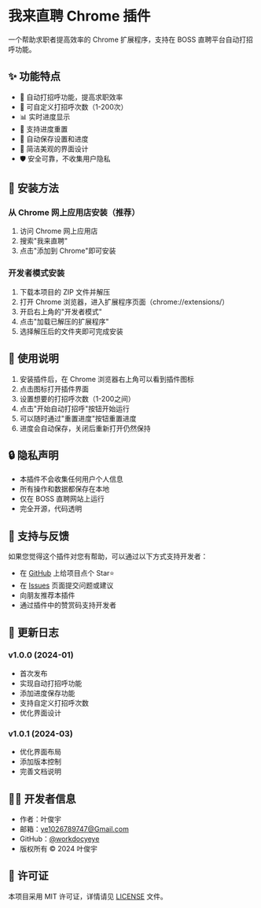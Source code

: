 # 我来直聘 Chrome 插件

一个帮助求职者提高效率的 Chrome 扩展程序，支持在 BOSS 直聘平台自动打招呼功能。

## ✨ 功能特点

- 🚀 自动打招呼功能，提高求职效率
- 🎯 可自定义打招呼次数（1-200次）
- 📊 实时进度显示
- 🔄 支持进度重置
- 💾 自动保存设置和进度
- 🎨 简洁美观的界面设计
- 🛡️ 安全可靠，不收集用户隐私

## 🔧 安装方法

### 从 Chrome 网上应用店安装（推荐）
1. 访问 Chrome 网上应用店
2. 搜索"我来直聘"
3. 点击"添加到 Chrome"即可安装

### 开发者模式安装
1. 下载本项目的 ZIP 文件并解压
2. 打开 Chrome 浏览器，进入扩展程序页面（chrome://extensions/）
3. 开启右上角的"开发者模式"
4. 点击"加载已解压的扩展程序"
5. 选择解压后的文件夹即可完成安装

## 📖 使用说明

1. 安装插件后，在 Chrome 浏览器右上角可以看到插件图标
2. 点击图标打开插件界面
3. 设置想要的打招呼次数（1-200之间）
4. 点击"开始自动打招呼"按钮开始运行
5. 可以随时通过"重置进度"按钮重置进度
6. 进度会自动保存，关闭后重新打开仍然保持

## 🔒 隐私声明

- 本插件不会收集任何用户个人信息
- 所有操作和数据都保存在本地
- 仅在 BOSS 直聘网站上运行
- 完全开源，代码透明

## 🤝 支持与反馈

如果您觉得这个插件对您有帮助，可以通过以下方式支持开发者：
- 在 [GitHub](https://github.com/workdocyeye/boss-helper) 上给项目点个 Star⭐
- 在 [Issues](https://github.com/workdocyeye/boss-helper/issues) 页面提交问题或建议
- 向朋友推荐本插件
- 通过插件中的赞赏码支持开发者

## 📝 更新日志

### v1.0.0 (2024-01)
- 首次发布
- 实现自动打招呼功能
- 添加进度保存功能
- 支持自定义打招呼次数
- 优化界面设计

### v1.0.1 (2024-03)
- 优化界面布局
- 添加版本控制
- 完善文档说明

## 👨‍💻 开发者信息

- 作者：叶俊宇
- 邮箱：ye1026789747@Gmail.com
- GitHub：[@workdocyeye](https://github.com/workdocyeye)
- 版权所有 © 2024 叶俊宇

## 📄 许可证

本项目采用 MIT 许可证，详情请见 [LICENSE](LICENSE) 文件。 